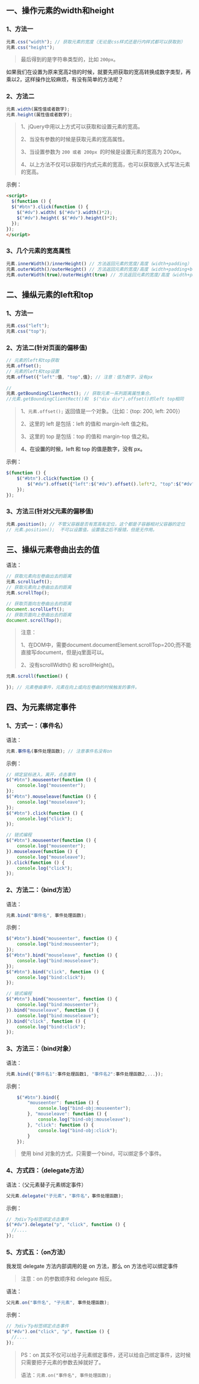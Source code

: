 ## 一、操作元素的width和height

### 1、方法一

```js
元素.css("width"); // 获取元素的宽度（无论是css样式还是行内样式都可以获取到）
元素.css("height");
```

>   最后得到的是字符串类型的，比如 `200px`。

如果我们在设置为原来宽高2倍的时候，就要先把获取的宽高转换成数字类型，再乘以2，这样操作比较麻烦，有没有简单的方法呢？



### 2、方法二

```js
元素.width(属性值或者数字);
元素.height(属性值或者数字);
```

>   1、jQuery中用以上方式可以获取和设置元素的宽高。
>
>   2、当没有参数的时候是获取元素的宽高属性。
>
>   3、当设置参数为 `200 或者 200px `的时候是设置元素的宽高为 200px。
>
>   4、以上方法不仅可以获取行内式元素的宽高，也可以获取嵌入式写法元素的宽高。

示例：

```html
<script>
  $(function () {
  $("#btn").click(function () {
    $("#dv").width( $("#dv").width()*2);
    $("#dv").height( $("#dv").height()*2);
  });
});
</script>
```



### 3、几个元素的宽高属性

```js
元素.innerWidth()/innerHeight() // 方法返回元素的宽度/高度（width+padding）
元素.outerWidth()/outerHeight() // 方法返回元素的宽度/高度（width+padding+border）
元素.outerWidth(true)/outerHeight(true) // 方法返回元素的宽度/高度（width+padding+border+margin）
```



## 二、操纵元素的left和top

### 1、方法一

```js
元素.css("left");
元素.css("top");
```



### 2、方法二(针对页面的偏移值)

```js
// 元素的left和top获取
元素.offset();
// 元素的left和top设置
元素.offset({"left":值, "top",值}; // 注意：值为数字，没有px
          
// 
元素.getBoundingClientRect(); // 获取元素一系列距离属性集合。
//元素.getBoundingClientRect()和  $("div div").offset()的left top相同
```

>   1、`元素.offset();` 返回值是一个对象。（比如：{top: 200, left: 200}）
>
>   2、这里的 left 是包括：left 的值和 margin-left 值之和。
>
>   3、这里的 top 是包括：top 的值和 margin-top 值之和。
>
>   **4、在设置的时候，left 和 top 的值是数字，没有 px。**

示例：

```js
$(function () {
    $("#btn").click(function () { 
    	$("#dv").offset({"left":$("#dv").offset().left*2, "top":$("#dv").offset().top*2});
    });
});
```



### 3、方法三(针对父元素的偏移值)

```js
元素.position(); // 不管父容器是否有宽高有定位，这个都是子容器相对父容器的定位
// 元素.position();  不可以设置值，设置值之后不报错，但是无作用。
```





## 三、操纵元素卷曲出去的值

语法：

```js
// 获取元素向左卷曲出去的距离
元素.scrollLeft();
// 获取元素向上卷曲出去的距离
元素.scrollTop();

// 获取页面向左卷曲出去的距离
document.scrollLeft();
// 获取页面向上卷曲出去的距离
document.scrollTop();
```

>注意：
>
>1、在DOM中，需要document.documentElement.scrollTop=200;而不能直接写document，但是jq里面可以。
>
>2、没有scrollWidth() 和 scrollHeight()。

```js
元素.scroll(function() {
    
}); // 元素卷曲事件，元素在向上或向左卷曲的时候触发的事件。
```





## 四、为元素绑定事件

### 1、方式一：（事件名）

语法：

```js
元素.事件名(事件处理函数); // 注意事件名没有on
```

示例：

```js
// 绑定鼠标进入，离开，点击事件
$("#btn").mouseenter(function () {
    console.log("mouseenter");
});
$("#btn").mouseleave(function () {
    console.log("mouseleave");
});
$("#btn").click(function () {
    console.log("click");
});

// 链式编程
$("#btn").mouseenter(function () {
    console.log("mouseenter");
}).mouseleave(function () {
    console.log("mouseleave");
}).click(function () {
    console.log("click");
});
```



### 2、方法二：（bind方法）

语法：

```js
元素.bind("事件名", 事件处理函数);
```



示例：

```js
$("#btn").bind("mouseenter", function () {
    console.log("bind:mouseenter");
});
$("#btn").bind("mouseleave", function () {
    console.log("bind:mouseleave");
});
$("#btn").bind("click", function () {
    console.log("bind:click");
});

// 链式编程
$("#btn").bind("mouseenter", function () {
    console.log("bind:mouseenter");
}).bind("mouseleave", function () {
    console.log("bind:mouseleave");
}).bind("click", function () {
    console.log("bind:click");
});
```



### 3、方法三：（bind对象）

语法：

```js
元素.bind({"事件名1":事件处理函数1, "事件名2":事件处理函数2,...});
```

示例：

```js
    $("#btn").bind({
        "mouseenter": function () {
            console.log("bind-obj:mouseenter");
        }, "mouseleave": function () {
            console.log("bind-obj:mouseleave");
        }, "click": function () {
            console.log("bind-obj:click");
        }
    });
```

>   使用 bind 对象的方式，只需要一个bind，可以绑定多个事件。





### 4、方式四：（delegate方法）

语法：（父元素替子元素绑定事件）

```js
父元素.delegate("子元素"，"事件名"，事件处理函数);
```

示例：

```js
// 为div下p标签绑定点击事件
$("#dv").delegate("p", "click", function () {
  //....
});
```



### 5、方式五：（on方法）

我发现 delegate 方法内部调用的是 on 方法，那么 on 方法也可以绑定事件

> 注意：on 的参数顺序和 delegate 相反。

语法：

```js
父元素.on("事件名", "子元素", 事件处理函数);
```

示例：

```js
// 为div下p标签绑定点击事件
$("#dv").on("click", "p", function () {
  //....
});
```

>    PS：on 其实不仅可以给子元素绑定事件，还可以给自己绑定事件，这时候只需要把子元素的参数去掉就好了。
>
>    语法：`元素.on("事件名", 事件处理函数);`


